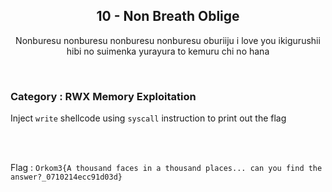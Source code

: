 <h2 align=center>10 - Non Breath Oblige</h2>
<p align=center>Nonburesu nonburesu nonburesu nonburesu oburiiju i love you ikigurushii hibi no suimenka yurayura to kemuru chi no hana</p>

</br>
<h3> Category : RWX Memory Exploitation</h3> 

Inject `write` shellcode using `syscall` instruction to print out the flag

</br>
</br>

Flag : `Orkom3{A thousand faces in a thousand places... can you find the answer?_0710214ecc91d03d}`